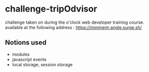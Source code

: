 # challenge-tripOdvisor

challenge taken on during the o'clock web developer training course.
available at the following address : https://imminent-angle.surge.sh/

## Notions used

- modules
- javascript events
- local storage, session storage
